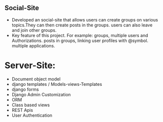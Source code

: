 ## Social-Site
- Developed an social-site that allows users can create groups on various topics.They can then create posts in the groups. users can also leave and join other groups. 
- Key feature of this project. For example: groups, multiple users and Authorizations. posts in groups, linking user profiles with @symbol. multiple applications.  

# Server-Site: 
- Document object model
- django templates / Models-views-Templates
- django forms
- Django Admin Customization
- ORM
- Class based views
- REST Apis
- User Authentication